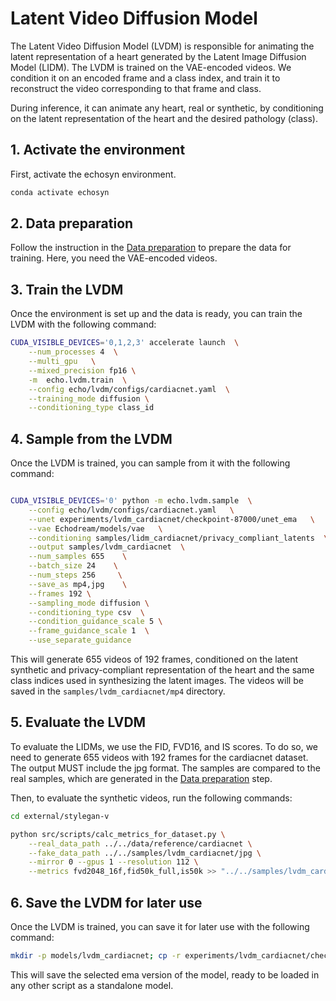 # Latent Video Diffusion Model

The Latent Video Diffusion Model (LVDM) is responsible for animating the latent representation of a heart generated by the Latent Image Diffusion Model (LIDM). The LVDM is trained on the VAE-encoded videos. We condition it on an encoded frame and a class index, and train it to reconstruct the video corresponding to that frame and class.

During inference, it can animate any heart, real or synthetic, by conditioning on the latent representation of the heart and the desired pathology (class).

## 1. Activate the environment

First, activate the echosyn environment.

```bash
conda activate echosyn
```

## 2. Data preparation
Follow the instruction in the [Data preparation](../../README.md#data-preparation) to prepare the data for training. Here, you need the VAE-encoded videos.

## 3. Train the LVDM

Once the environment is set up and the data is ready, you can train the LVDM with the following command:

```bash
CUDA_VISIBLE_DEVICES='0,1,2,3' accelerate launch  \
	--num_processes 4  \
	--multi_gpu   \
	--mixed_precision fp16 \
	-m  echo.lvdm.train  \
	--config echo/lvdm/configs/cardiacnet.yaml  \
	--training_mode diffusion \
	--conditioning_type class_id
```

## 4. Sample from the LVDM

Once the LVDM is trained, you can sample from it with the following command:

```bash

CUDA_VISIBLE_DEVICES='0' python -m echo.lvdm.sample  \
    --config echo/lvdm/configs/cardiacnet.yaml   \
    --unet experiments/lvdm_cardiacnet/checkpoint-87000/unet_ema   \
    --vae Echodream/models/vae   \
    --conditioning samples/lidm_cardiacnet/privacy_compliant_latents  \
    --output samples/lvdm_cardiacnet  \
    --num_samples 655    \
    --batch_size 24    \
    --num_steps 256     \
    --save_as mp4,jpg    \
    --frames 192 \
    --sampling_mode diffusion \
    --conditioning_type csv  \
    --condition_guidance_scale 5 \
    --frame_guidance_scale 1  \
    --use_separate_guidance
```

This will generate 655 videos of 192 frames, conditioned on the latent synthetic and privacy-compliant representation of the heart and the same class indices used in synthesizing the latent images. The videos will be saved in the `samples/lvdm_cardiacnet/mp4` directory.

## 5. Evaluate the LVDM

To evaluate the LIDMs, we use the FID, FVD16, and IS scores. To do so, we need to generate 655 videos with 192 frames for the cardiacnet dataset. The output MUST include the jpg format.
The samples are compared to the real samples, which are generated in the [Data preparation](../../README.md#data-preparation) step.

Then, to evaluate the synthetic videos, run the following commands:

```bash
cd external/stylegan-v

python src/scripts/calc_metrics_for_dataset.py \
    --real_data_path ../../data/reference/cardiacnet \
    --fake_data_path ../../samples/lvdm_cardiacnet/jpg \
    --mirror 0 --gpus 1 --resolution 112 \
    --metrics fvd2048_16f,fid50k_full,is50k >> "../../samples/lvdm_cardiacnet/metrics.txt"
```

## 6. Save the LVDM for later use

Once the LVDM is trained, you can save it for later use with the following command:

```bash
mkdir -p models/lvdm_cardiacnet; cp -r experiments/lvdm_cardiacnet/checkpoint-87000/unet_ema/* models/lvdm_cardiacnet/; cp experiments/lvdm_cardiacnet/config.yaml models/lvdm/
```

This will save the selected ema version of the model, ready to be loaded in any other script as a standalone model.